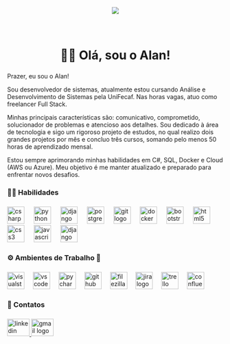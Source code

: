 <div align="center">
    <img style="max-width: 700px; max-height: 360px;" src="banner.png"  />
  </div>
  
  ###
  
  <br clear="both">
  
  <h1 align="center">👋🏽 Olá, sou o Alan!</h1>
  
  ###
  
  <p align="left">Prazer, eu sou o Alan!

Sou desenvolvedor de sistemas, atualmente estou cursando Análise e Desenvolvimento de Sistemas pela UniFecaf. Nas horas vagas, atuo como freelancer Full Stack.

Minhas principais características são: comunicativo, comprometido, solucionador de problemas e atencioso aos detalhes. Sou dedicado à área de tecnologia e sigo um rigoroso projeto de estudos, no qual realizo dois grandes projetos por mês e concluo três cursos, somando pelo menos 50 horas de aprendizado mensal.

Estou sempre aprimorando minhas habilidades em C#, SQL, Docker e Cloud (AWS ou Azure). Meu objetivo é me manter atualizado e preparado para enfrentar novos desafios.</p>
  
  ###
  
  <h3 align="left">👨‍💻 Habilidades</h3>
  
  ###
  
  <div align="left">
    <img src="https://cdn.jsdelivr.net/gh/devicons/devicon/icons/csharp/csharp-original.svg" height="40" alt="csharp logo"  />
    <img width="14" />
    <img src="https://cdn.jsdelivr.net/gh/devicons/devicon/icons/python/python-original.svg" height="40" alt="python logo"  />
    <img width="14" />
    <img src="https://cdn.jsdelivr.net/gh/devicons/devicon/icons/django/django-plain.svg" height="40" alt="django logo"  />
    <img width="14" />
    <img src="https://cdn.jsdelivr.net/gh/devicons/devicon/icons/postgresql/postgresql-original.svg" height="40" alt="postgresql logo"  />
    <img width="14" />
    <img src="https://cdn.jsdelivr.net/gh/devicons/devicon/icons/git/git-original.svg" height="40" alt="git logo"  />
    <img width="14" />
    <img src="https://cdn.jsdelivr.net/gh/devicons/devicon/icons/docker/docker-original.svg" height="40" alt="docker logo"  />
    <img width="14" />
    <img src="https://cdn.jsdelivr.net/gh/devicons/devicon/icons/bootstrap/bootstrap-original.svg" height="40" alt="bootstrap logo"  />
    <img width="14" />
    <img src="https://cdn.jsdelivr.net/gh/devicons/devicon/icons/html5/html5-original.svg" height="40" alt="html5 logo"  />
    <img width="14" />
    <img src="https://cdn.jsdelivr.net/gh/devicons/devicon/icons/css3/css3-original.svg" height="40" alt="css3 logo"  />
    <img width="14" />
    <img src="https://cdn.jsdelivr.net/gh/devicons/devicon/icons/javascript/javascript-original.svg" height="40" alt="javascript logo"  />
    <img width="14" />
    <img src="https://cdn.jsdelivr.net/gh/devicons/devicon/icons/confluence/confluence-original.svg](https://www.google.com/url?sa=i&url=https%3A%2F%2Fwww.django-rest-framework.org%2F&psig=AOvVaw2A1rNaFNdqwaV3m2ES3s5x&ust=1727196222951000&source=images&cd=vfe&opi=89978449&ved=0CBQQjRxqFwoTCMi0ir3B2YgDFQAAAAAdAAAAABAE)" height="40" alt="django rest framework logo"  />
    <img width="14" />
  </div>


  ###
  
  <h3 align="left">⚙️ Ambientes de Trabalho 🔨</h3>
  
  ###
  
  <div align="left">
    <img src="https://cdn.jsdelivr.net/gh/devicons/devicon/icons/visualstudio/visualstudio-plain.svg" height="40" alt="visualstudio logo"  />
    <img width="12" />
    <img src="https://cdn.jsdelivr.net/gh/devicons/devicon/icons/vscode/vscode-original.svg" height="40" alt="vscode logo"  />
    <img width="12" />
    <img src="https://cdn.jsdelivr.net/gh/devicons/devicon/icons/pycharm/pycharm-original.svg" height="40" alt="pycharm logo"  />
    <img width="12" />
    <img src="https://cdn.jsdelivr.net/gh/devicons/devicon/icons/github/github-original.svg" height="40" alt="github logo"  />
    <img width="12" />
    <img src="https://cdn.jsdelivr.net/gh/devicons/devicon/icons/filezilla/filezilla-plain.svg" height="40" alt="filezilla logo"  />
    <img width="12" />
    <img src="https://cdn.jsdelivr.net/gh/devicons/devicon/icons/jira/jira-original.svg" height="40" alt="jira logo"  />
    <img width="12" />
    <img src="https://cdn.jsdelivr.net/gh/devicons/devicon/icons/trello/trello-plain.svg" height="40" alt="trello logo"  />
    <img width="12" />
    <img src="https://cdn.jsdelivr.net/gh/devicons/devicon/icons/confluence/confluence-original.svg" height="40" alt="confluence logo"  />
  </div>
  
  ###

  
  ###
  
  <h3 align="left">🚀 Contatos</h3>
  
  ###
  
  <div align="left">
    <a href="https://www.linkedin.com/in/alan-pereira-dev/" target="_blank">
      <img src="https://raw.githubusercontent.com/maurodesouza/profile-readme-generator/master/src/assets/icons/social/linkedin/default.svg" width="52" height="40" alt="linkedin logo"  />
    </a>
    <a href="ala.pereiradocavalcante@gmail.com" target="_blank">
      <img src="https://raw.githubusercontent.com/maurodesouza/profile-readme-generator/master/src/assets/icons/social/gmail/default.svg" width="52" height="40" alt="gmail logo"  />
    </a>
  </div>
  
###  
